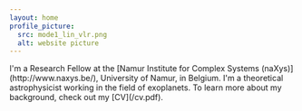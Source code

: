 ```yaml
---
layout: home
profile_picture:
  src: mode1_lin_vlr.png
  alt: website picture
---
```


<p>
I'm a Research Fellow at the [Namur Institute for Complex Systems (naXys)](http://www.naxys.be/), University of Namur, in Belgium. I'm a theoretical astrophysicist working in the field of exoplanets. To learn more about my background, check out my [CV](/cv.pdf).
</p>


